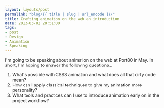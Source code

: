 ```yaml
---
layout: layouts/post
permalink: "blog/{{ title | slug | url_encode }}/"
title: Crafting animation on the web an introduction
date: 2013-03-02 20:51:00
tags:
- post
- Design
- Animation
- Speaking
---
```


I'm going to be speaking about animation on the web at Port80 in May. In short, I'm hoping to answer the following questions…

  1. What's possible with CSS3 animation and what does all that dirty code mean?
  2. How can I apply classical techniques to give my animation more personality?
  3. What tools and practices can I use to introduce animation early on in the project workflow?
